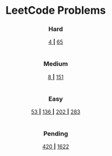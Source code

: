 <h1></h1>
<h1 align="center">LeetCode Problems</h1>
<!-- <h1></h1> -->

<h3 align="center">Hard</h3>
  <p align="center">  
  <a align="center" href="https://github.com/theatina/" > 4 </a> <b>|</b> 
  <a align="center" href="https://github.com/theatina/" > 65 </a>
  <br><br>
  
<h3 align="center">Medium</h3>
  <p align="center">  
  <a align="center" href="https://github.com/theatina/" > 8 </a> <b>|</b> 
  <a align="center" href="https://github.com/theatina/" > 151 </a>
  <br><br>
<h3 align="center">Easy</h3>
  <p align="center">  
  <a align="center" href="https://github.com/theatina/" > 53 </a> <b>|</b> 
  <a align="center" href="https://github.com/theatina/" > 136 </a> <b>|</b> 
  <a align="center" href="https://github.com/theatina/" > 202 </a> <b>|</b>
  <a align="center" href="https://github.com/theatina/" > 283 </a>
  <br><br>
 <h3 align="center">Pending</h3>
  <p align="center">  
  <a align="center" href="https://github.com/theatina/" > 420 </a> <b>|</b> 
  <a align="center" href="https://github.com/theatina/" > 1622 </a>
  <br><br>

  <p align="center">

